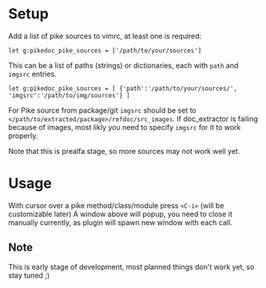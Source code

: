 
# Setup

Add a list of pike sources to vimrc, at least one is required:

```
let g:pikedoc_pike_sources = ['/path/to/your/sources']
```
This can be a list of paths (strings) or dictionaries, each with
`path` and `imgsrc` entries.
```
let g:pikedoc_pike_sources = [ {'path':'/path/to/your/sources/', 'imgsrc':'/path/to/img/sources'} ]
```
For Pike source from package/git `imgsrc` should be set to `</path/to/extracted/package>/refdoc/src_images`.
If doc_extractor is failing because of images, most likly you need to
 specify `imgsrc` for it to work properly.

Note that this is prealfa stage, so more sources may not work well yet.

# Usage

With cursor over a pike method/class/module press `<C-i>` (will be customizable later)
A window above will popup, you need to close it manually currently, as plugin will
spawn new window with each call.

## Note

This is early stage of development, most planned things don't work yet, so stay tuned ;)

